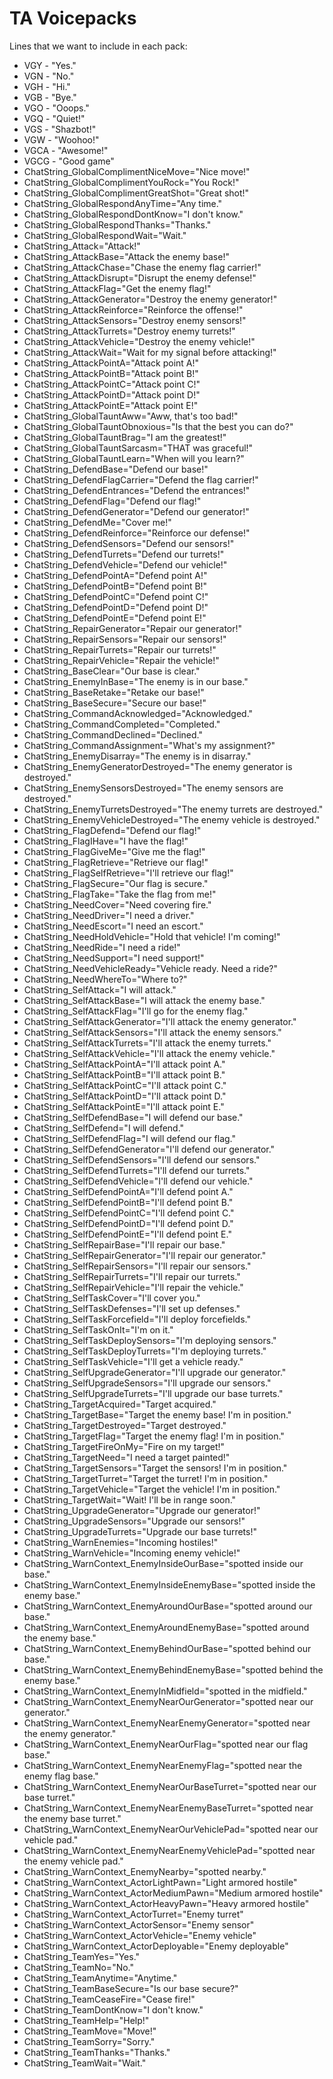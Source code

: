 # TA Voicepacks

Lines that we want to include in each pack:
- VGY - "Yes."
- VGN - "No."
- VGH - "Hi."
- VGB - "Bye."
- VGO - "Ooops."
- VGQ - "Quiet!"
- VGS - "Shazbot!"
- VGW - "Woohoo!"
- VGCA - "Awesome!"
- VGCG - "Good game"
- ChatString_GlobalComplimentNiceMove="Nice move!"
- ChatString_GlobalComplimentYouRock="You Rock!"
- ChatString_GlobalComplimentGreatShot="Great shot!"
- ChatString_GlobalRespondAnyTime="Any time."
- ChatString_GlobalRespondDontKnow="I don't know."
- ChatString_GlobalRespondThanks="Thanks."
- ChatString_GlobalRespondWait="Wait."
- ChatString_Attack="Attack!"
- ChatString_AttackBase="Attack the enemy base!"
- ChatString_AttackChase="Chase the enemy flag carrier!"
- ChatString_AttackDisrupt="Disrupt the enemy defense!"
- ChatString_AttackFlag="Get the enemy flag!"
- ChatString_AttackGenerator="Destroy the enemy generator!"
- ChatString_AttackReinforce="Reinforce the offense!"
- ChatString_AttackSensors="Destroy enemy sensors!"
- ChatString_AttackTurrets="Destroy enemy turrets!"
- ChatString_AttackVehicle="Destroy the enemy vehicle!"
- ChatString_AttackWait="Wait for my signal before attacking!"
- ChatString_AttackPointA="Attack point A!"
- ChatString_AttackPointB="Attack point B!"
- ChatString_AttackPointC="Attack point C!"
- ChatString_AttackPointD="Attack point D!"
- ChatString_AttackPointE="Attack point E!"
- ChatString_GlobalTauntAww="Aww, that's too bad!"
- ChatString_GlobalTauntObnoxious="Is that the best you can do?"
- ChatString_GlobalTauntBrag="I am the greatest!"
- ChatString_GlobalTauntSarcasm="THAT was graceful!"
- ChatString_GlobalTauntLearn="When will you learn?"
- ChatString_DefendBase="Defend our base!"
- ChatString_DefendFlagCarrier="Defend the flag carrier!"
- ChatString_DefendEntrances="Defend the entrances!"
- ChatString_DefendFlag="Defend our flag!"
- ChatString_DefendGenerator="Defend our generator!"
- ChatString_DefendMe="Cover me!"
- ChatString_DefendReinforce="Reinforce our defense!"
- ChatString_DefendSensors="Defend our sensors!"
- ChatString_DefendTurrets="Defend our turrets!"
- ChatString_DefendVehicle="Defend our vehicle!"
- ChatString_DefendPointA="Defend point A!"
- ChatString_DefendPointB="Defend point B!"
- ChatString_DefendPointC="Defend point C!"
- ChatString_DefendPointD="Defend point D!"
- ChatString_DefendPointE="Defend point E!"
- ChatString_RepairGenerator="Repair our generator!"
- ChatString_RepairSensors="Repair our sensors!"
- ChatString_RepairTurrets="Repair our turrets!"
- ChatString_RepairVehicle="Repair the vehicle!"
- ChatString_BaseClear="Our base is clear."
- ChatString_EnemyInBase="The enemy is in our base."
- ChatString_BaseRetake="Retake our base!"
- ChatString_BaseSecure="Secure our base!"
- ChatString_CommandAcknowledged="Acknowledged."
- ChatString_CommandCompleted="Completed."
- ChatString_CommandDeclined="Declined."
- ChatString_CommandAssignment="What's my assignment?"
- ChatString_EnemyDisarray="The enemy is in disarray."
- ChatString_EnemyGeneratorDestroyed="The enemy generator is destroyed."
- ChatString_EnemySensorsDestroyed="The enemy sensors are destroyed."
- ChatString_EnemyTurretsDestroyed="The enemy turrets are destroyed."
- ChatString_EnemyVehicleDestroyed="The enemy vehicle is destroyed."
- ChatString_FlagDefend="Defend our flag!"
- ChatString_FlagIHave="I have the flag!"
- ChatString_FlagGiveMe="Give me the flag!"
- ChatString_FlagRetrieve="Retrieve our flag!"
- ChatString_FlagSelfRetrieve="I'll retrieve our flag!"
- ChatString_FlagSecure="Our flag is secure."
- ChatString_FlagTake="Take the flag from me!"
- ChatString_NeedCover="Need covering fire."
- ChatString_NeedDriver="I need a driver."
- ChatString_NeedEscort="I need an escort."
- ChatString_NeedHoldVehicle="Hold that vehicle! I'm coming!"
- ChatString_NeedRide="I need a ride!"
- ChatString_NeedSupport="I need support!"
- ChatString_NeedVehicleReady="Vehicle ready. Need a ride?"
- ChatString_NeedWhereTo="Where to?"
- ChatString_SelfAttack="I will attack."
- ChatString_SelfAttackBase="I will attack the enemy base."
- ChatString_SelfAttackFlag="I'll go for the enemy flag."
- ChatString_SelfAttackGenerator="I'll attack the enemy generator."
- ChatString_SelfAttackSensors="I'll attack the enemy sensors."
- ChatString_SelfAttackTurrets="I'll attack the enemy turrets."
- ChatString_SelfAttackVehicle="I'll attack the enemy vehicle."
- ChatString_SelfAttackPointA="I'll attack point A."
- ChatString_SelfAttackPointB="I'll attack point B."
- ChatString_SelfAttackPointC="I'll attack point C."
- ChatString_SelfAttackPointD="I'll attack point D."
- ChatString_SelfAttackPointE="I'll attack point E."
- ChatString_SelfDefendBase="I will defend our base."
- ChatString_SelfDefend="I will defend."
- ChatString_SelfDefendFlag="I will defend our flag."
- ChatString_SelfDefendGenerator="I'll defend our generator."
- ChatString_SelfDefendSensors="I'll defend our sensors."
- ChatString_SelfDefendTurrets="I'll defend our turrets."
- ChatString_SelfDefendVehicle="I'll defend our vehicle."
- ChatString_SelfDefendPointA="I'll defend point A."
- ChatString_SelfDefendPointB="I'll defend point B."
- ChatString_SelfDefendPointC="I'll defend point C."
- ChatString_SelfDefendPointD="I'll defend point D."
- ChatString_SelfDefendPointE="I'll defend point E."
- ChatString_SelfRepairBase="I'll repair our base."
- ChatString_SelfRepairGenerator="I'll repair our generator."
- ChatString_SelfRepairSensors="I'll repair our sensors."
- ChatString_SelfRepairTurrets="I'll repair our turrets."
- ChatString_SelfRepairVehicle="I'll repair the vehicle."
- ChatString_SelfTaskCover="I'll cover you."
- ChatString_SelfTaskDefenses="I'll set up defenses."
- ChatString_SelfTaskForcefield="I'll deploy forcefields."
- ChatString_SelfTaskOnIt="I'm on it."
- ChatString_SelfTaskDeploySensors="I'm deploying sensors."
- ChatString_SelfTaskDeployTurrets="I'm deploying turrets."
- ChatString_SelfTaskVehicle="I'll get a vehicle ready."
- ChatString_SelfUpgradeGenerator="I'll upgrade our generator."
- ChatString_SelfUpgradeSensors="I'll upgrade our sensors."
- ChatString_SelfUpgradeTurrets="I'll upgrade our base turrets."
- ChatString_TargetAcquired="Target acquired."
- ChatString_TargetBase="Target the enemy base! I'm in position."
- ChatString_TargetDestroyed="Target destroyed."
- ChatString_TargetFlag="Target the enemy flag! I'm in position."
- ChatString_TargetFireOnMy="Fire on my target!"
- ChatString_TargetNeed="I need a target painted!"
- ChatString_TargetSensors="Target the sensors! I'm in position."
- ChatString_TargetTurret="Target the turret! I'm in position."
- ChatString_TargetVehicle="Target the vehicle! I'm in position."
- ChatString_TargetWait="Wait! I'll be in range soon."
- ChatString_UpgradeGenerator="Upgrade our generator!"
- ChatString_UpgradeSensors="Upgrade our sensors!"
- ChatString_UpgradeTurrets="Upgrade our base turrets!"
- ChatString_WarnEnemies="Incoming hostiles!"
- ChatString_WarnVehicle="Incoming enemy vehicle!"
- ChatString_WarnContext_EnemyInsideOurBase="spotted inside our base."
- ChatString_WarnContext_EnemyInsideEnemyBase="spotted inside the enemy base."
- ChatString_WarnContext_EnemyAroundOurBase="spotted around our base."
- ChatString_WarnContext_EnemyAroundEnemyBase="spotted around the enemy base."
- ChatString_WarnContext_EnemyBehindOurBase="spotted behind our base."
- ChatString_WarnContext_EnemyBehindEnemyBase="spotted behind the enemy base."
- ChatString_WarnContext_EnemyInMidfield="spotted in the midfield."
- ChatString_WarnContext_EnemyNearOurGenerator="spotted near our generator."
- ChatString_WarnContext_EnemyNearEnemyGenerator="spotted near the enemy generator."
- ChatString_WarnContext_EnemyNearOurFlag="spotted near our flag base."
- ChatString_WarnContext_EnemyNearEnemyFlag="spotted near the enemy flag base."
- ChatString_WarnContext_EnemyNearOurBaseTurret="spotted near our base turret."
- ChatString_WarnContext_EnemyNearEnemyBaseTurret="spotted near the enemy base turret."
- ChatString_WarnContext_EnemyNearOurVehiclePad="spotted near our vehicle pad."
- ChatString_WarnContext_EnemyNearEnemyVehiclePad="spotted near the enemy vehicle pad."
- ChatString_WarnContext_EnemyNearby="spotted nearby."
- ChatString_WarnContext_ActorLightPawn="Light armored hostile"
- ChatString_WarnContext_ActorMediumPawn="Medium armored hostile"
- ChatString_WarnContext_ActorHeavyPawn="Heavy armored hostile"
- ChatString_WarnContext_ActorTurret="Enemy turret"
- ChatString_WarnContext_ActorSensor="Enemy sensor"
- ChatString_WarnContext_ActorVehicle="Enemy vehicle"
- ChatString_WarnContext_ActorDeployable="Enemy deployable"
- ChatString_TeamYes="Yes."
- ChatString_TeamNo="No."
- ChatString_TeamAnytime="Anytime."
- ChatString_TeamBaseSecure="Is our base secure?"
- ChatString_TeamCeaseFire="Cease fire!"
- ChatString_TeamDontKnow="I don't know."
- ChatString_TeamHelp="Help!"
- ChatString_TeamMove="Move!"
- ChatString_TeamSorry="Sorry."
- ChatString_TeamThanks="Thanks."
- ChatString_TeamWait="Wait."
